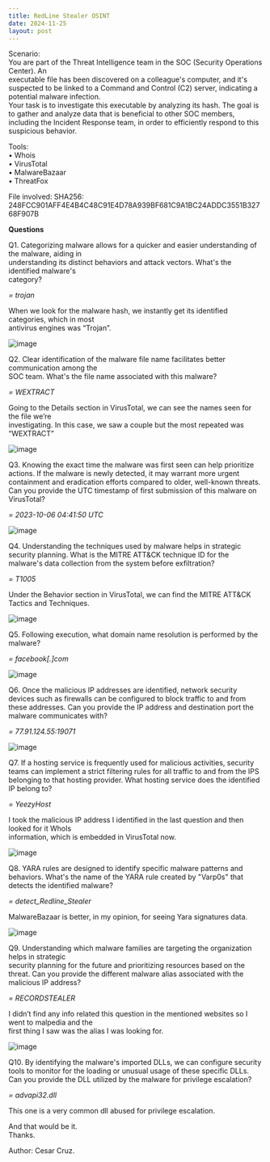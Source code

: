 ```yaml
---
title: RedLine Stealer OSINT
date: 2024-11-25
layout: post
---
```

Scenario:  
You are part of the Threat Intelligence team in the SOC (Security Operations Center). An  
executable file has been discovered on a colleague's computer, and it's suspected to be linked to a Command and Control (C2) server, indicating a potential malware infection.  
Your task is to investigate this executable by analyzing its hash. The goal is to gather and analyze data that is beneficial to other SOC members, including the Incident Response team, in order to efficiently respond to this suspicious behavior.
 
Tools:  
• Whois  
• VirusTotal  
• MalwareBazaar  
• ThreatFox

File involved: 
SHA256: 248FCC901AFF4E4B4C48C91E4D78A939BF681C9A1BC24ADDC3551B32768F907B

**Questions**
 
Q1. Categorizing malware allows for a quicker and easier understanding of the malware, aiding in  
understanding its distinct behaviors and attack vectors. What's the identified malware's  
category?  

*= trojan*
 
When we look for the malware hash, we instantly get its identified categories, which in most  
antivirus engines was “Trojan”.

![image](/assets/images/20241124162834-0.png)

Q2. Clear identification of the malware file name facilitates better communication among the  
SOC team. What's the file name associated with this malware?  

*= WEXTRACT*
 
Going to the Details section in VirusTotal, we can see the names seen for the file we’re  
investigating. In this case, we saw a couple but the most repeated was “WEXTRACT”

![image](/assets/images/20241124162835-1.png)

Q3. Knowing the exact time the malware was first seen can help prioritize actions. If the malware is newly detected, it may warrant more urgent containment and eradication efforts compared to older, well-known threats. Can you provide the UTC timestamp of first submission of this malware on VirusTotal?  

*= 2023-10-06 04:41:50 UTC*

![image](/assets/images/20241124162836-2.png)

Q4. Understanding the techniques used by malware helps in strategic security planning. What is the MITRE ATT&CK technique ID for the malware's data collection from the system before exfiltration?  

*= T1005*
 
Under the Behavior section in VirusTotal, we can find the MITRE ATT&CK Tactics and Techniques.

![image](/assets/images/20241124162838-3.png)

Q5. Following execution, what domain name resolution is performed by the malware?  

*= facebook[.]com*

![image](/assets/images/20241124162840-4.png)

Q6. Once the malicious IP addresses are identified, network security devices such as firewalls can be configured to block traffic to and from these addresses. Can you provide the IP address and destination port the malware communicates with?  

*= 77.91.124.55:19071*

![image](/assets/images/20241124162842-5.png)

Q7. If a hosting service is frequently used for malicious activities, security teams can implement a strict filtering rules for all traffic to and from the IPS belonging to that hosting provider. What hosting service does the identified IP belong to?  

*= YeezyHost*
 
I took the malicious IP address I identified in the last question and then looked for it WhoIs  
information, which is embedded in VirusTotal now.

![image](/assets/images/20241124162846-6.png)

Q8. YARA rules are designed to identify specific malware patterns and behaviors. What's the name of the YARA rule created by "Varp0s" that detects the identified malware?  

*= detect_Redline_Stealer*
 
MalwareBazaar is better, in my opinion, for seeing Yara signatures data.

![image](/assets/images/20241124162848-7.png)

Q9. Understanding which malware families are targeting the organization helps in strategic  
security planning for the future and prioritizing resources based on the threat. Can you provide the different malware alias associated with the malicious IP address?  

*= RECORDSTEALER*
 
I didn’t find any info related this question in the mentioned websites so I went to malpedia and the  
first thing I saw was the alias I was looking for.

![image](/assets/images/20241124162849-8.png)

Q10. By identifying the malware's imported DLLs, we can configure security tools to monitor for the loading or unusual usage of these specific DLLs. Can you provide the DLL utilized by the malware for privilege escalation?  

*= advapi32.dll*

This one is a very common dll abused for privilege escalation.
 
And that would be it.  
Thanks.
 
Author: Cesar Cruz.
